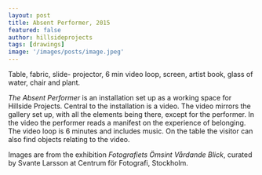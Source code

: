 ```yaml
---
layout: post
title: Absent Performer, 2015
featured: false
author: hillsideprojects
tags: [drawings]
image: '/images/posts/image.jpeg'
---
```


Table, fabric, slide- projector, 6 min video loop, screen, artist book, glass of water, chair and plant.

_The Absent Performer_ is an installation set up as a working space for Hillside Projects. Central to the installation is a video. The video mirrors the gallery set up, with all the elements being there, except for the performer. In the video the performer reads a manifest on the experience of belonging. The video loop is 6 minutes and includes music. On the table the visitor can also find objects relating to the video.

Images are from the exhibition _Fotografiets Ömsint Vårdande Blick_, curated by Svante Larsson at Centrum för Fotografi, Stockholm.
